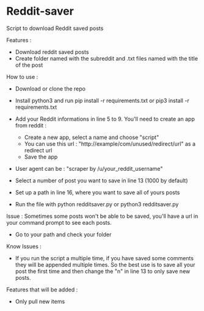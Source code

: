 # Reddit-saver
Script to download Reddit saved posts

Features : 
- Download reddit saved posts
- Create folder named with the subreddit and .txt files named with the title of the post


How to use :
- Download or clone the repo
- Install python3 and run pip install -r requirements.txt or pip3 install -r requirements.txt

- Add your Reddit informations in line 5 to 9. 
You'll need to create an app from reddit :
  - Create a new app, select a name and choose "script"
  - You can use this url : "http://example/com/unused/redirect/url" as a redirect url 
  - Save the app
  
- User agent can be : "scraper by /u/your_reddit_username"
  
- Select a number of post you want to save in line 13 (1000 by default)

- Set up a path in line 16, where you want to save all of yours posts

- Run the file with python redditsaver.py or python3 redditsaver.py 

Issue : Sometimes some posts won't be able to be saved, you'll have a url in your command prompt to see each posts.

- Go to your path and check your folder

Know Issues :
 
- If you run the script a multiple time, if you have saved some comments they will be appended multiple times. 
So the best use is to save all your post the first time and then change the "n" in line 13 to only save new posts. 

Features that will be added : 

- Only pull new items
